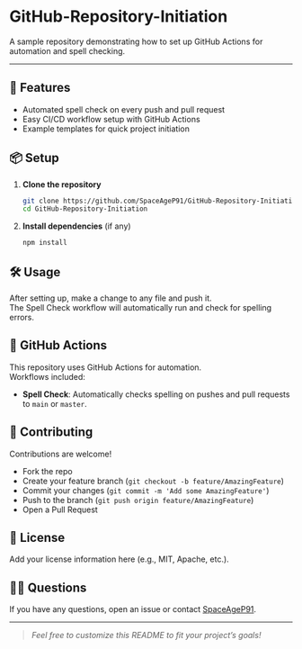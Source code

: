# GitHub-Repository-Initiation

A sample repository demonstrating how to set up GitHub Actions for automation and spell checking.

---

## 🚀 Features

- Automated spell check on every push and pull request
- Easy CI/CD workflow setup with GitHub Actions
- Example templates for quick project initiation

## 📦 Setup

1. **Clone the repository**
    ```sh
    git clone https://github.com/SpaceAgeP91/GitHub-Repository-Initiation.git
    cd GitHub-Repository-Initiation
    ```

2. **Install dependencies** (if any)
    ```sh
    npm install
    ```

## 🛠 Usage

After setting up, make a change to any file and push it.  
The Spell Check workflow will automatically run and check for spelling errors.

## 🤖 GitHub Actions

This repository uses GitHub Actions for automation.  
Workflows included:
- **Spell Check**: Automatically checks spelling on pushes and pull requests to `main` or `master`.

## 🤝 Contributing

Contributions are welcome!  
- Fork the repo
- Create your feature branch (`git checkout -b feature/AmazingFeature`)
- Commit your changes (`git commit -m 'Add some AmazingFeature'`)
- Push to the branch (`git push origin feature/AmazingFeature`)
- Open a Pull Request

## 📄 License

Add your license information here (e.g., MIT, Apache, etc.).

## 🙋‍♂️ Questions

If you have any questions, open an issue or contact [SpaceAgeP91](https://github.com/SpaceAgeP91).

---

> _Feel free to customize this README to fit your project’s goals!_

